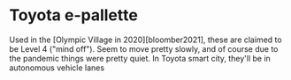 # Toyota e-pallette

Used in the [Olympic Village in 2020][bloomber2021], these are claimed to be Level 4 ("mind off"). Seem to move pretty slowly, and of course due to the pandemic things were pretty quiet. In Toyota smart city, they'll be in autonomous vehicle lanes

[bloomberg2021]: https://www.bloomberg.com/news/newsletters/2021-08-02/toyota-seizes-olympic-glory-by-shuttling-athletes-autonomously

